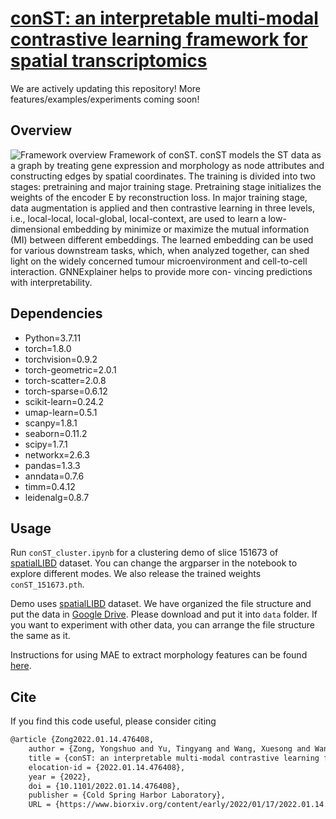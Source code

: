 # [conST: an interpretable multi-modal contrastive learning framework for spatial transcriptomics](https://www.biorxiv.org/content/10.1101/2022.01.14.476408v1)
We are actively updating this repository! More features/examples/experiments coming soon!

## Overview

![Framework overview](imgs/conST-workflow.png)
Framework of conST. conST models the ST data as a graph by treating gene expression and
morphology as node attributes and constructing edges by spatial coordinates. The training is divided into
two stages: pretraining and major training stage. Pretraining stage initializes the weights of the encoder E
by reconstruction loss. In major training stage, data augmentation is applied and then contrastive learning
in three levels, i.e., local-local, local-global, local-context, are used to learn a low-dimensional embedding by
minimize or maximize the mutual information (MI) between different embeddings. The learned embedding
can be used for various downstream tasks, which, when analyzed together, can shed light on the widely
concerned tumour microenvironment and cell-to-cell interaction. GNNExplainer helps to provide more con-
vincing predictions with interpretability.

## Dependencies
- Python=3.7.11
- torch=1.8.0
- torchvision=0.9.2
- torch-geometric=2.0.1
- torch-scatter=2.0.8
- torch-sparse=0.6.12
- scikit-learn=0.24.2
- umap-learn=0.5.1
- scanpy=1.8.1
- seaborn=0.11.2
- scipy=1.7.1
- networkx=2.6.3
- pandas=1.3.3
- anndata=0.7.6
- timm=0.4.12
- leidenalg=0.8.7


## Usage
Run `conST_cluster.ipynb` for a clustering demo of slice 151673 of [spatialLIBD](http://spatial.libd.org/) dataset.
You can change the argparser in the notebook to explore different modes. We also release the trained weights `conST_151673.pth`.

Demo uses [spatialLIBD](http://spatial.libd.org/) dataset. We have organized the file structure and put the data in [Google Drive](https://drive.google.com/file/d/1a3dFS0V7Y6QNA5wVxEcqau9CtntAjZQc/view?usp=sharing). Please download and put it into `data` folder.
If you want to experiment with other data, you can arrange the file structure the same as it.

Instructions for using MAE to extract morphology features can be found [here](MAE-pytorch/README.md).

<!---
### Note
Due to the CUDA non-deterministic characteristic of the sparse tensor operations in [Pytorch Geometrics](https://pytorch.org/docs/stable/generated/torch.use_deterministic_algorithms.html), performance may vary with different runs or in different hardware devices. 
To achieve the best performance, you may want to run code for multiple times or slightly adjust the parameters.
To ensure the reproducibility, we will release the trained weights that we use in the paper. 
Also, we plan to upgrade the code in the future to avoid this problem.
-->

## Cite
If you find this code useful, please consider citing
```html
@article {Zong2022.01.14.476408,
	author = {Zong, Yongshuo and Yu, Tingyang and Wang, Xuesong and Wang, Yixuan and Hu, Zhihang and Li, Yu},
	title = {conST: an interpretable multi-modal contrastive learning framework for spatial transcriptomics},
	elocation-id = {2022.01.14.476408},
	year = {2022},
	doi = {10.1101/2022.01.14.476408},
	publisher = {Cold Spring Harbor Laboratory},
	URL = {https://www.biorxiv.org/content/early/2022/01/17/2022.01.14.476